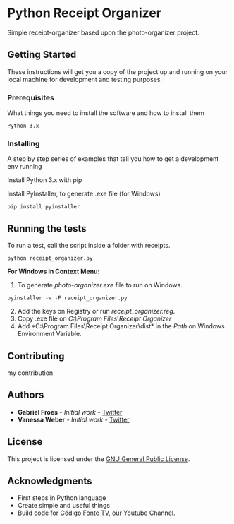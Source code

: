# Python Receipt Organizer

Simple receipt-organizer based upon the photo-organizer project. 

## Getting Started

These instructions will get you a copy of the project up and running on your local machine for development and testing purposes.

### Prerequisites

What things you need to install the software and how to install them

```
Python 3.x
```

### Installing

A step by step series of examples that tell you how to get a development env running

Install Python 3.x with pip

Install PyInstaller, to generate .exe file (for Windows)

```
pip install pyinstaller
```


## Running the tests

To run a test, call the script inside a folder with receipts.

```
python receipt_organizer.py
```

**For Windows in Context Menu:**

1. To generate *photo-organizer.exe* file to run on Windows.

```
pyinstaller -w -F receipt_organizer.py
```

2. Add the keys on Registry or run *receipt_organizer.reg*.
3. Copy .exe file on *C:\Program Files\Receipt Organizer*
4. Add *C:\Program Files\Receipt Organizer\dist\* in the *Path* on Windows Environment Variable.

## Contributing

my contribution

## Authors

* **Gabriel Froes** - *Initial work* - [Twitter](https://www.twitter.com/gabrielfroes)
* **Vanessa Weber** - *Initial work* - [Twitter](https://www.twitter.com/nessaweberfroes)

## License

This project is licensed under the [GNU General Public License](https://opensource.org/licenses/GPL-3.0).

## Acknowledgments

* First steps in Python language
* Create simple and useful things
* Build code for [Código Fonte TV](https://www.youtube.com/codigofontetv), our Youtube Channel.
